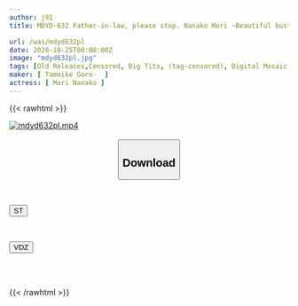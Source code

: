 ```yaml
---
author: j91
title: MDYD-632 Father-in-law, please stop. Nanako Mori ~Beautiful busty wife raped by her father-in-law~

url: /was/mdyd632pl
date: 2020-10-25T00:00:00Z
image: "mdyd632pl.jpg"
tags: [Old Releases,Censored, Big Tits, (tag-censored), Digital Mosaic	]
maker: [ Tameike Goro-  ]
actress: [ Mori Nanako ]
---
```



{{< rawhtml >}}

<div class="video" data-videoid="PrG79jPyelc06J3">
    <a href="javascript:;">
        <img src="/was/mdyd632pl/mdyd632pl.jpg" width="WIDTH" height="HEIGHT" alt="mdyd632pl.mp4" loading="lazy">
    </a>
</div>

<script type="text/javascript" src="https://j91.asia/asset/on-demand-st.js"></script>

<br>
  <link rel="stylesheet" href="https://j91.asia/asset/bs5.css">
  
  <center>
  <button class="btn btn-primary" type="button" data-bs-toggle="collapse" data-bs-target=".multi-collapse" aria-expanded="false" aria-controls="multiCollapseExample1 multiCollapseExample2"><h2>Download</h2></button></center>
</p>
<div class="row">
  <div class="col">
    <div class="collapse multi-collapse" id="multiCollapseExample1">
      <div class="card card-body">
	      	      <br>
<div class="buttons">  
<p><a href="https://streamtape.to/v/PrG79jPyelc06J3" target="_blank"><button class="btn-hover color-3"><i class="fa fa-download"></i> ST</button></a></p></div>
    </div>
  </div>
</div>
  <div class="col">
    <div class="collapse multi-collapse" id="multiCollapseExample2">
      <div class="card card-body">
	      <br>
<div class="buttons">
<p><a href="https://vidoza.net/rpim9af8stw5" target="_blank"><button class="btn-hover color-8"><i class="fa fa-download"></i> VDZ</button></a></p></div>
<br><br>
      </div>
    </div>
  </div>
</div>

{{< /rawhtml >}}